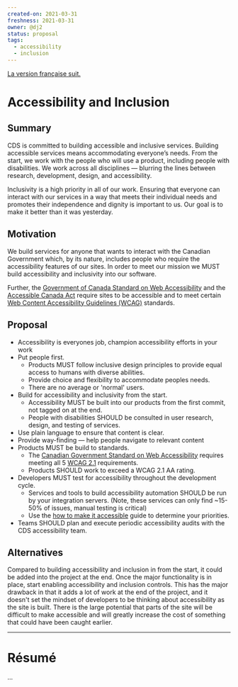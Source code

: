 ```yaml
---
created-on: 2021-03-31
freshness: 2021-03-31
owner: @dj2
status: proposal
tags:
  - accessibility
  - inclusion
---
```


[La version française suit.](#résumé)

# Accessibility and Inclusion

## Summary

CDS is committed to building accessible and inclusive services. Building
accessible services means accommodating everyone’s needs. From the start, we
work with the people who will use a product, including people with disabilities.
We work across all disciplines — blurring the lines between research,
development, design, and accessibility.

Inclusivity is a high priority in all of our work. Ensuring that everyone can
interact with our services in a way that meets their individual needs and
promotes their independence and dignity is important to us. Our goal is to make
it better than it was yesterday.

## Motivation

We build services for anyone that wants to interact with the Canadian
Government which, by its nature, includes people who require the accessibility
features of our sites. In order to meet our mission we MUST build accessibility
and inclusivity into our software.

Further, the [Government of Canada Standard on Web Accessibility](https://www.tbs-sct.gc.ca/pol/doc-eng.aspx?id=23601)
and the [Accessible Canada Act](https://www.canada.ca/en/employment-social-development/programs/accessible-people-disabilities/act-summary.html)
require sites to be accessible and to meet certain
[Web Content Accessibility Guidelines (WCAG)](https://www.w3.org/TR/WCAG21/)
standards.

## Proposal

- Accessibility is everyones job, champion accessibility efforts in your work
- Put people first.
  - Products MUST follow inclusive design principles to provide equal access to
    humans with diverse abilities.
  - Provide choice and flexibility to accommodate peoples needs.
  - There are no average or 'normal' users.
- Build for accessibility and inclusivity from the start.
  - Accessibility MUST be built into our products from the first commit,
    not tagged on at the end.
  - People with disabilities SHOULD be consulted in user research, design, and
    testing of services.
- Use plain language to ensure that content is clear.
- Provide way-finding &mdash; help people navigate to relevant content
- Products MUST be build to standards.
  - The [Canadian Government Standard on Web Accessibility](https://www.tbs-sct.gc.ca/pol/doc-eng.aspx?id=23601) requires meeting all 5 [WCAG 2.1](https://www.w3.org/TR/WCAG21/)
    requirements.
  - Products SHOULD work to exceed a WCAG 2.1 AA rating.
- Developers MUST test for accessibility throughout the development cycle.
  - Services and tools to build accessibility automation SHOULD be run by
    your integration servers. (Note, these services can only find ~15-50% of
    issues, manual testing is critical)
  - Use the [how to make it accessible](https://digital.canada.ca/a11y/how-to-make-it-accessible/)
    guide to determine your priorities.
- Teams SHOULD plan and execute periodic accessibility audits with the CDS
  accessibility team.

## Alternatives

Compared to building accessibility and inclusion in from the start, it could be
added into the project at the end. Once the major functionality is in place,
start enabling accessibility and inclusion controls. This has the major drawback
in that it adds a lot of work at the end of the project, and it doesn't set the
mindset of developers to be thinking about accessibility as the site is built.
There is the large potential that parts of the site will be difficult to make
accessible and will greatly increase the cost of something that could have been
caught earlier.

---

# Résumé

...
